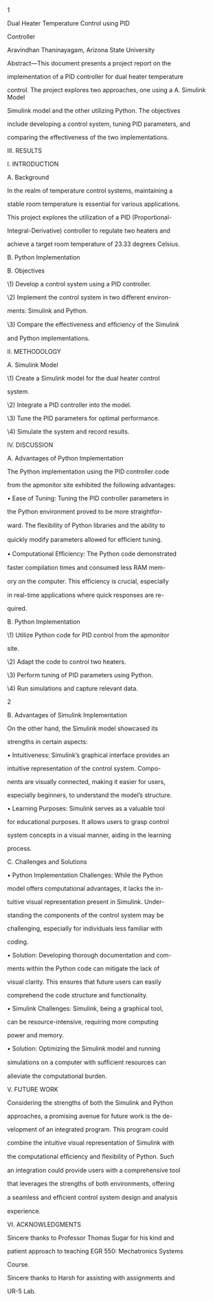 <a name="br1"></a> 

1

Dual Heater Temperature Control using PID

Controller

Aravindhan Thaninayagam, Arizona State University

Abstract—This document presents a project report on the

implementation of a PID controller for dual heater temperature

control. The project explores two approaches, one using a A. Simulink Model

Simulink model and the other utilizing Python. The objectives

include developing a control system, tuning PID parameters, and

comparing the effectiveness of the two implementations.

III. RESULTS

I. INTRODUCTION

A. Background

In the realm of temperature control systems, maintaining a

stable room temperature is essential for various applications.

This project explores the utilization of a PID (Proportional-

Integral-Derivative) controller to regulate two heaters and

achieve a target room temperature of 23.33 degrees Celsius.

B. Python Implementation

B. Objectives

\1) Develop a control system using a PID controller\.

\2) Implement the control system in two different environ-

ments: Simulink and Python.

\3) Compare the effectiveness and efﬁciency of the Simulink

and Python implementations.

II. METHODOLOGY

A. Simulink Model

\1) Create a Simulink model for the dual heater control

system.

\2) Integrate a PID controller into the model\.

\3) Tune the PID parameters for optimal performance\.

\4) Simulate the system and record results\.

IV. DISCUSSION

A. Advantages of Python Implementation

The Python implementation using the PID controller code

from the apmonitor site exhibited the following advantages:

• Ease of Tuning: Tuning the PID controller parameters in

the Python environment proved to be more straightfor-

ward. The ﬂexibility of Python libraries and the ability to

quickly modify parameters allowed for efﬁcient tuning.

• Computational Efﬁciency: The Python code demonstrated

faster compilation times and consumed less RAM mem-

ory on the computer. This efﬁciency is crucial, especially

in real-time applications where quick responses are re-

quired.

B. Python Implementation

\1) Utilize Python code for PID control from the apmonitor

site.

\2) Adapt the code to control two heaters\.

\3) Perform tuning of PID parameters using Python\.

\4) Run simulations and capture relevant data\.



<a name="br2"></a> 

2

B. Advantages of Simulink Implementation

On the other hand, the Simulink model showcased its

strengths in certain aspects:

• Intuitiveness: Simulink’s graphical interface provides an

intuitive representation of the control system. Compo-

nents are visually connected, making it easier for users,

especially beginners, to understand the model’s structure.

• Learning Purposes: Simulink serves as a valuable tool

for educational purposes. It allows users to grasp control

system concepts in a visual manner, aiding in the learning

process.

C. Challenges and Solutions

• Python Implementation Challenges: While the Python

model offers computational advantages, it lacks the in-

tuitive visual representation present in Simulink. Under-

standing the components of the control system may be

challenging, especially for individuals less familiar with

coding.

• Solution: Developing thorough documentation and com-

ments within the Python code can mitigate the lack of

visual clarity. This ensures that future users can easily

comprehend the code structure and functionality.

• Simulink Challenges: Simulink, being a graphical tool,

can be resource-intensive, requiring more computing

power and memory.

• Solution: Optimizing the Simulink model and running

simulations on a computer with sufﬁcient resources can

alleviate the computational burden.

V. FUTURE WORK

Considering the strengths of both the Simulink and Python

approaches, a promising avenue for future work is the de-

velopment of an integrated program. This program could

combine the intuitive visual representation of Simulink with

the computational efﬁciency and ﬂexibility of Python. Such

an integration could provide users with a comprehensive tool

that leverages the strengths of both environments, offering

a seamless and efﬁcient control system design and analysis

experience.

VI. ACKNOWLEDGMENTS

Sincere thanks to Professor Thomas Sugar for his kind and

patient approach to teaching EGR 550: Mechatronics Systems

Course.

Sincere thanks to Harsh for assisting with assignments and

UR-5 Lab.


